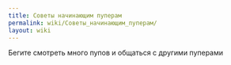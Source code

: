 ```yaml
---
title: Советы начинающим пуперам
permalink: wiki/Советы_начинающим_пуперам/
layout: wiki
---
```


Бегите смотреть много пупов и общаться с другими пуперами
